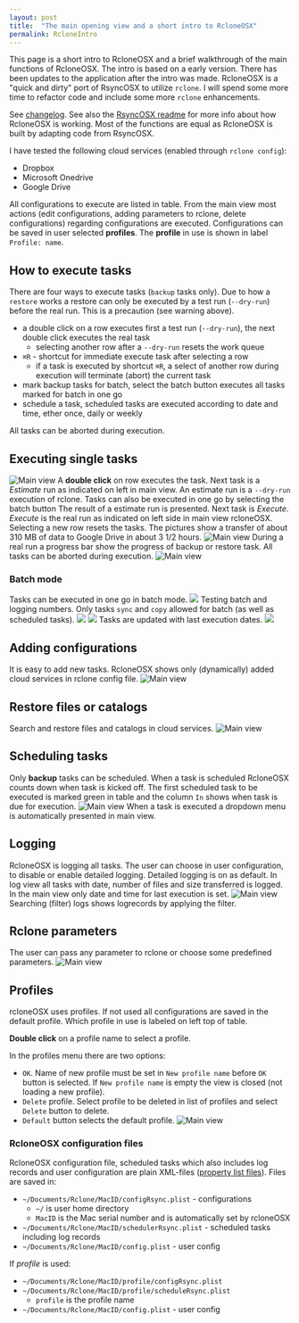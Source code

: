 ```yaml
---
layout: post
title:  "The main opening view and a short intro to RcloneOSX"
permalink: RcloneIntro
---
```


This page is a short intro to RcloneOSX and a brief walkthrough of the main functions of RcloneOSX. The intro is based on a early version. There has been updates to the application after the intro was made. RcloneOSX is a "quick and dirty" port of RsyncOSX to utilize `rclone`. I will spend some more time to refactor code and include some more `rclone` enhancements.

See [changelog](/RcloneChangelog). See also the [RsyncOSX readme](https://rsyncosx.github.io/AboutRsyncOSX) for more info about how RcloneOSX is working. Most of the functions are equal as RcloneOSX is built by adapting code from RsyncOSX.

I have tested the following cloud services (enabled through `rclone config`):

- Dropbox
- Microsoft Onedrive
- Google Drive

All configurations to execute are listed in table. From the main view most actions (edit configurations, adding parameters to rclone, delete configurations) regarding configurations are executed. Configurations can be saved in user selected **profiles**. The **profile** in use is shown in label `Profile: name`.

## How to execute tasks

There are four ways to execute tasks (`backup` tasks only). Due to how a `restore` works a restore can only be executed by a test run (`--dry-run`) before the real run. This is a precaution (see warning above).
- a double click on a row executes first a test run (`--dry-run`), the next double click executes the real task
  - selecting another row after a `--dry-run` resets the work queue
- `⌘R` - shortcut for immediate execute task after selecting a row
  - if a task is executed by shortcut `⌘R`, a select of another row during execution will terminate (abort) the current task
- mark backup tasks for batch, select the batch button executes all tasks marked for batch in one go
- schedule a task, scheduled tasks are executed according to date and time, ether once, daily or weekly

All tasks can be aborted during execution.

## Executing single tasks

![Main view](/images/RcloneOSX/master/intro/main.png)
A **double click** on row executes the task. Next task is a *Estimate* run as indicated on left in main view. An estimate run is a `--dry-run` execution of rclone. Tasks can also be executed in one go by selecting the batch button
The result of a estimate run is presented. Next task is *Execute*. *Execute* is the real run as indicated on left side in main view rcloneOSX. Selecting a new row resets the tasks. The pictures show a transfer of about 310 MB of data to Google Drive in about 3 1/2 hours.
![Main view](/images/RcloneOSX/master/intro/executing.png)
During a real run a progress bar show the progress of backup or restore task. All tasks can be aborted during execution.
![Main view](/images/RcloneOSX/master/intro/finished.png)

### Batch mode

Tasks can be executed in one go in batch mode.
![](/images/RcloneOSX/master/intro/batch.png)
Testing batch and logging numbers. Only tasks `sync` and `copy` allowed for batch (as well as scheduled tasks).
![](/images/RcloneOSX/master/intro/batch2.png)
![](/images/RcloneOSX/master/intro/batch3.png)
Tasks are updated with last execution dates.
![](/images/RcloneOSX/master/intro/batch4.png)

## Adding configurations

It is easy to add new tasks. RcloneOSX shows only (dynamically) added cloud services in rclone config file.
![Main view](/images/RcloneOSX/master/intro/add.png)

## Restore files or catalogs

Search and restore files and catalogs in cloud services.
![Main view](/images/RcloneOSX/master/intro/restore.png)

## Scheduling tasks

Only **backup** tasks can be scheduled. When a task is scheduled RcloneOSX counts down when task is kicked off. The first scheduled task to be executed is marked green in table and the column `In` shows when task is due for execution.
![Main view](/images/RcloneOSX/master/intro/schedule.png)
When a task is executed a dropdown menu is automatically presented in main view.

## Logging

RcloneOSX is logging all tasks. The user can choose in user configuration, to disable or enable detailed logging. Detailed logging is on as default. In log view all tasks with date, number of files and size transferred is logged. In the main view only date and time for last execution is set.
![Main view](/images/RcloneOSX/master/intro/logs.png)
Searching (filter) logs shows logrecords by applying the filter.

## Rclone parameters

The user can pass any parameter to rclone or choose some predefined parameters.
![Main view](/images/RcloneOSX/master/intro/parameters.png)

## Profiles

rcloneOSX uses profiles. If not used all configurations are saved in the default profile. Which profile in use is labeled on left top of table.

**Double click** on a profile name to select a profile.

In the profiles menu there are two options:

- `OK`. Name of new profile must be set in `New profile name` before `OK` button is selected. If `New profile name` is empty the view is closed (not loading a new profile).
- `Delete` profile. Select profile to be deleted in list of profiles and select `Delete` button to delete.
- `Default` button selects the default profile.
![Main view](/images/RcloneOSX/master/intro/profile.png)

### RcloneOSX configuration files

RcloneOSX configuration file, scheduled tasks which also includes log records and user configuration are plain XML-files ([property list files](https://en.wikipedia.org/wiki/Property_list)). Files are saved in:

- `~/Documents/Rclone/MacID/configRsync.plist` - configurations
  - `~/` is user home directory
  - `MacID` is the Mac serial number and is automatically set by rcloneOSX
- `~/Documents/Rclone/MacID/schedulerRsync.plist` - scheduled tasks including log records
- `~/Documents/Rclone/MacID/config.plist` - user config

If _profile_ is used:

- `~/Documents/Rclone/MacID/profile/configRsync.plist`
- `~/Documents/Rclone/MacID/profile/scheduleRsync.plist`
  - `profile` is the profile name
- `~/Documents/Rclone/MacID/config.plist` - user config
